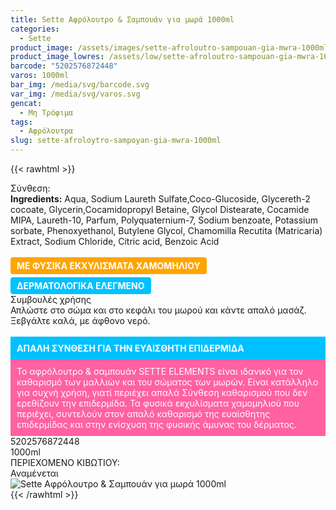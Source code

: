 ```yaml
---
title: Sette Αφρόλουτρο & Σαμπουάν για μωρά 1000ml
categories:
  - Sette
product_image: /assets/images/sette-afroloutro-sampouan-gia-mwra-1000ml.jpg
product_image_lowres: /assets/low/sette-afroloutro-sampouan-gia-mwra-1000ml.jpg
barcode: "5202576872448"
varos: 1000ml
bar_img: /media/svg/barcode.svg
var_img: /media/svg/varos.svg
gencat:
  - Μη Τρόφιμα
tags:
  - Αφρόλουτρα
slug: sette-afroloytro-sampoyan-gia-mwra-1000ml
---
```

{{< rawhtml >}}

<div class="sload404"><div class="product"><div id="sistatika">Σύνθεση:</div><div class="alltext"><b>Ingredients:</b> Aqua, Sodium Laureth Sulfate,Coco-Glucoside, Glycereth-2 cocoate, Glycerin,Cocamidopropyl Betaine, Glycol Distearate, Cocamide MIPA, Laureth-10, Parfum, Polyquaternium-7, Sodium benzoate, Potassium sorbate, Phenoxyethanol, Butylene Glycol, Chamomilla Recutita (Matricaria) Extract, Sodium Chloride, Citric acid, Benzoic Acid<br><br><b style="border-radius:4px; background:orange;color:#fff;display:-webkit-inline-box;margin:0 10px 5px 0px;padding:5px 10px">ΜΕ ΦΥΣΙΚΑ ΕΚΧΥΛΙΣΜΑΤΑ ΧΑΜΟΜΗΛΙΟΥ </b><b style="border-radius:4px; background:#00c1ff;color:#fff;display:-webkit-inline-box;padding:5px 10px">ΔΕΡΜΑΤΟΛΟΓΙΚΑ ΕΛΕΓΜΕΝΟ</b></div><div id="loipa">Συμβουλές χρήσης</div><div class="alltext">Απλώστε στο σώμα και στο κεφάλι του μωρού και κάντε απαλό μασάζ. Ξεβγάλτε καλά, με άφθονο νερό.<br><br><div style="background:#00c1ff;padding:10px;margin:0;color:#fff"><b>ΑΠΑΛΗ ΣΥΝΘΕΣΗ ΓΙΑ ΤΗΝ ΕΥΑΙΣΘΗΤΗ ΕΠΙΔΕΡΜΙΔΑ</b></div><div style="background:#ff61a2;padding:10px;color:#fff;margin:0;">Το αφρόλουτρο &amp; σαμπουάν SETTE ELEMENTS είναι ιδανικό για τον καθαρισμό των μαλλιών και του σώματος των μωρών. Είναι κατάλληλο για συχνή χρήση, γιατί περιέχει απαλά Σύνθεση καθαρισμού που δεν ερεθίζουν την επιδερμίδα. Τα φυσικά εκχυλίσματα χαμομηλιού που περιέχει, συντελούν στον απαλό καθαρισμό της ευαίσθητης επιδερμίδας και στην ενίσχυση της φυσικής άμυνας του δέρματος.</div></div><div id="barcode"><div id="barimage1"></div><span id="bartext">5202576872448</span></div><div id="varos"><div id="varosimage1"></div><span id="varostext">1000ml</span></div><div id="kivotio">ΠΕΡΙΕΧΟΜΕΝΟ ΚΙΒΩΤΙΟΥ:<br>Αναμένεται</div><div class="pimg"><img alt="Sette Αφρόλουτρο &amp; Σαμπουάν για μωρά 1000ml" title="Sette Αφρόλουτρο &amp; Σαμπουάν για μωρά 1000ml" src="/assets/images/sette-afroloutro-sampouan-gia-mwra-1000ml.jpg"></div></div></div>
{{< /rawhtml >}}


